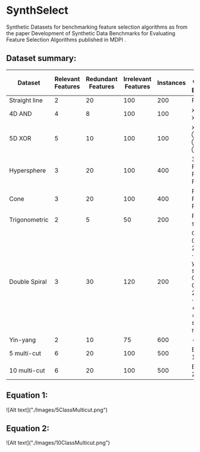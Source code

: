 # SynthSelect
Synthetic Datasets for benchmarking feature selection algorithms as from the paper Development of Synthetic Data Benchmarks for Evaluating Feature Selection Algorithms published in MDPI <link>.

<h2>Dataset summary:</h2>

|Dataset|Relevant Features|Redundant Features|Irrelevant Features|Instances|Target Variable Equation|
|---|---|---|---|---|---|
|Straight line|2|20|100|200|F2 < F1|
|4D AND|4|8|100|100|x1 · x2 + x3 · x4|
|5D XOR|5|10|100|100|x1 ⊕ x2 ⊕ x3 ⊕ x4 ⊕ x5|
|Hypersphere|3|20|100|400|30^2 > F1^2 + F2^2 + F3^2|
|Cone|3|20|100|400|F12 + F22 > F32|
|Trigonometric|2|5|50|200|F2 < 5 sin(F1)|
|Double Spiral|3|30|120|200|Class 1: 0 ≤ z ≤ 2π x = z · cos(6z) y = z · sin(6z) Class 2: 0 ≤ z ≤ 2π x = z · cos(6(z + π/2)) y = z · sin(6(z + π/2))|
|Yin-yang|2|10|75|600|-|
|5 multi-cut|6|20|100|500|Equation 1|
|10 multi-cut|6|20|100|500|Equation 2|
<h2>Equation 1:</h2>
![Alt text]("./Images/5ClassMulticut.png")
<h2>Equation 2:</h2>
![Alt text]("./Images/10ClassMulticut.png")

